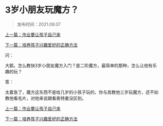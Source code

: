# 3岁小朋友玩魔方？

> 发布时间：2021.08.07 

[上一篇：作业要让孩子自己来](/education/article87)

[下一篇：培养孩子兴趣爱好的正确方法 ](/education/article89)



问：

大鹅，怎么教快3岁小朋友魔方入门？是二阶魔方，最简单的那种，怎么让他有乐趣的玩？



答：

太着急了，魔方这东西不是给几岁的小孩子玩的，你与其教他三岁玩魔方，还不如教他看毛片，对他来说跟看奥特曼没区别。



[上一篇：作业要让孩子自己来](/education/article87)

[下一篇：培养孩子兴趣爱好的正确方法 ](/education/article89)
